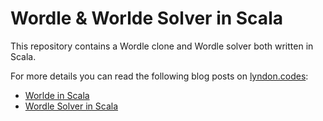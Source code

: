 # Wordle & Worlde Solver in Scala

This repository contains a Wordle clone and Wordle solver both written in
Scala.

For more details you can read the following blog posts on
[lyndon.codes](lyndon.codes):

- [Worlde in Scala](https://lyndon.codes/2022/03/30/wordle-in-scala/)
- [Wordle Solver in Scala](https://lyndon.codes/2022/03/31/wordle-solver-in-scala/)

